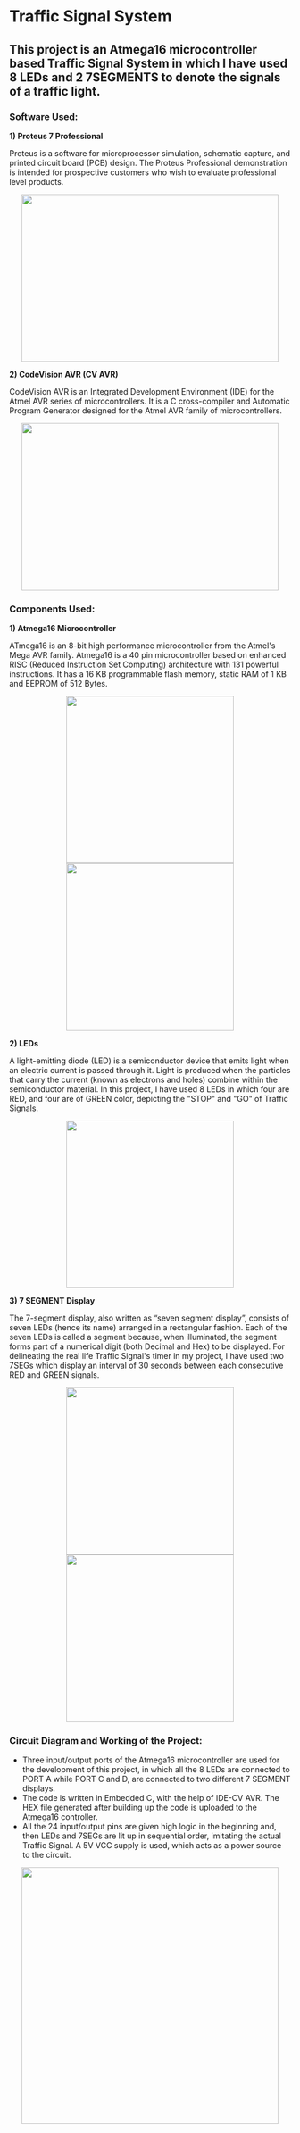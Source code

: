 # Traffic Signal System

## This project is an Atmega16 microcontroller based Traffic Signal System in which I have used 8 LEDs and 2 7SEGMENTS to denote the signals of a traffic light.

### Software Used:

**1) Proteus 7 Professional**

Proteus is a software for microprocessor simulation, schematic capture, and printed circuit board (PCB) design. The Proteus Professional demonstration is intended for prospective customers who wish to evaluate professional level products.


<p align="center">
  <img width="460" height="300" src="https://user-images.githubusercontent.com/74250682/101166093-bdda7080-365d-11eb-9d98-7c10326d3b53.png">
</p>


**2) CodeVision AVR (CV AVR)**

CodeVision AVR is an Integrated Development Environment (IDE) for the Atmel AVR series of microcontrollers. It is a C cross-compiler and Automatic Program Generator designed for the Atmel AVR family of microcontrollers.

<p align="center">
  <img width="460" height="300" src="https://user-images.githubusercontent.com/74250682/101167439-e2cfe300-365f-11eb-90d6-2fd6515124ce.jpg">
</p>

### Components Used:

**1) Atmega16 Microcontroller**

ATmega16 is an 8-bit high performance microcontroller from the Atmel's Mega AVR family. Atmega16 is a 40 pin microcontroller based on enhanced RISC (Reduced Instruction Set Computing) architecture with 131 powerful instructions. It has a 16 KB programmable flash memory, static RAM of 1 KB and EEPROM of 512 Bytes.

<p align="center"> <img width="300" src="https://user-images.githubusercontent.com/74250682/101168052-e021bd80-3660-11eb-90d2-b16ab98a56ba.png"> <img width="300" src="https://user-images.githubusercontent.com/74250682/101168841-0ac04600-3662-11eb-8f97-f75ffb000072.jpg"> </p> 

**2) LEDs**

A light-emitting diode (LED) is a semiconductor device that emits light when an electric current is passed through it. Light is produced when the particles that carry the current (known as electrons and holes) combine within the semiconductor material. In this project, I have used 8 LEDs in which four are RED, and four are of GREEN color, depicting the "STOP" and "GO" of Traffic Signals.

<p align="center"> <img width="300" src="https://user-images.githubusercontent.com/74250682/101169615-37289200-3663-11eb-98df-3569b8f46a43.jpg"> </p>

**3) 7 SEGMENT Display**

The 7-segment display, also written as “seven segment display”, consists of seven LEDs (hence its name) arranged in a rectangular fashion. Each of the seven LEDs is called a segment because, when illuminated, the segment forms part of a numerical digit (both Decimal and Hex) to be displayed. For delineating the real life Traffic Signal's timer in my project, I have used two 7SEGs which display an interval of 30 seconds between each consecutive RED and GREEN signals.

<p align="center"> <img width="300" src="https://user-images.githubusercontent.com/74250682/101170460-7efbe900-3664-11eb-8ffa-67c04f70a468.jpg"> <img height="300" src="https://user-images.githubusercontent.com/74250682/101170628-bd91a380-3664-11eb-8089-b5755d87e4d4.png"> </p>

### Circuit Diagram and Working of the Project:

* Three input/output ports of the Atmega16 microcontroller are used for the development of this project, in which all the 8 LEDs are connected to PORT A while PORT C and D, are connected to two different 7 SEGMENT displays. 
* The code is written in Embedded C, with the help of IDE-CV AVR. The HEX file generated after building up the code is uploaded to the Atmega16 controller.
* All the 24 input/output pins are given high logic in the beginning and, then LEDs and 7SEGs are lit up in sequential order, imitating the actual Traffic Signal. A 5V VCC supply is used, which acts as a power source to the circuit.  

<p align="center"> <img height="460" src="https://user-images.githubusercontent.com/74250682/101172677-7d7ff000-3667-11eb-83a8-d9bc85728b4b.png"> </p>
